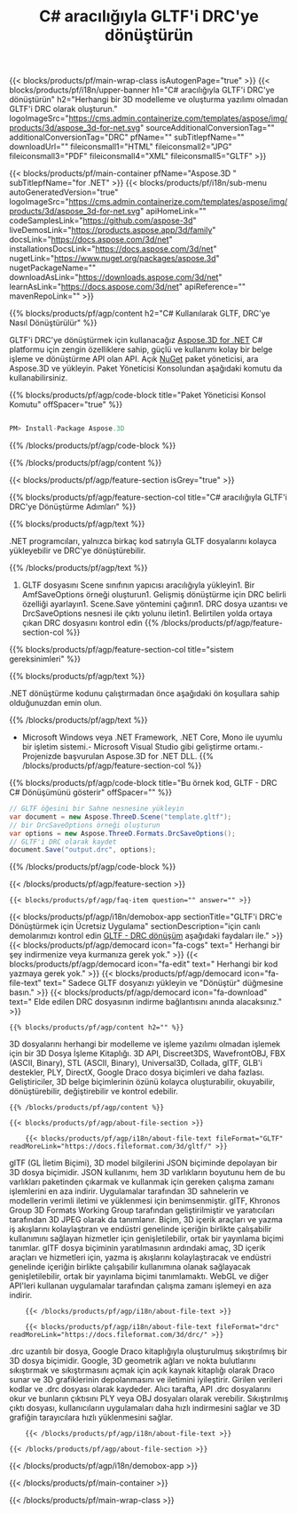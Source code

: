 ﻿---
title: C# aracılığıyla GLTF'i DRC'ye dönüştürün 
url: /tr/net/conversion/gltf-to-drc/ 
description: GLTF - DRC C# dönüşümü için örnek kod. VB.NET, Asp.NET veya herhangi bir .NET tabanlı uygulama içinde toplu GLTF dosyaları DRC dönüştürme için API örnek kodunu kullanın.
---
{{< blocks/products/pf/main-wrap-class isAutogenPage="true" >}}
{{< blocks/products/pf/i18n/upper-banner h1="C# aracılığıyla GLTF\'i DRC\'ye dönüştürün" h2="Herhangi bir 3D modelleme ve oluşturma yazılımı olmadan GLTF\'i DRC olarak oluşturun." logoImageSrc="https://cms.admin.containerize.com/templates/aspose/img/products/3d/aspose_3d-for-net.svg" sourceAdditionalConversionTag="" additionalConversionTag="DRC" pfName="" subTitlepfName="" downloadUrl="" fileiconsmall1="HTML" fileiconsmall2="JPG" fileiconsmall3="PDF" fileiconsmall4="XML" fileiconsmall5="GLTF" >}}

{{< blocks/products/pf/main-container pfName="Aspose.3D " subTitlepfName="for .NET" >}}
{{< blocks/products/pf/i18n/sub-menu autoGeneratedVersion="true" logoImageSrc="https://cms.admin.containerize.com/templates/aspose/img/products/3d/aspose_3d-for-net.svg" apiHomeLink="" codeSamplesLink="https://github.com/aspose-3d" liveDemosLink="https://products.aspose.app/3d/family" docsLink="https://docs.aspose.com/3d/net" installationsDocsLink="https://docs.aspose.com/3d/net" nugetLink="https://www.nuget.org/packages/aspose.3d" nugetPackageName="" downloadAsLink="https://downloads.aspose.com/3d/net" learnAsLink="https://docs.aspose.com/3d/net" apiReference="" mavenRepoLink="" >}}

{{% blocks/products/pf/agp/content h2="C# Kullanılarak GLTF, DRC\'ye Nasıl Dönüştürülür" %}}

 GLTF'i DRC'ye dönüştürmek için kullanacağız
 [Aspose.3D for .NET](https://products.aspose.com/3d/net) 
 C# platformu için zengin özelliklere sahip, güçlü ve kullanımı kolay bir belge işleme ve dönüştürme API olan API. Açık
 [NuGet](https://www.nuget.org/packages/aspose.3d) 
 paket yöneticisi, ara
 Aspose.3D 
 ve yükleyin. Paket Yöneticisi Konsolundan aşağıdaki komutu da kullanabilirsiniz.

{{% blocks/products/pf/agp/code-block title="Paket Yöneticisi Konsol Komutu" offSpacer="true" %}}

```cs

PM> Install-Package Aspose.3D


```

{{% /blocks/products/pf/agp/code-block %}}

{{% /blocks/products/pf/agp/content %}}

{{< blocks/products/pf/agp/feature-section isGrey="true" >}}

{{% blocks/products/pf/agp/feature-section-col title="C# aracılığıyla GLTF\'i DRC\'ye Dönüştürme Adımları" %}}

{{% blocks/products/pf/agp/text %}}

 .NET programcıları, yalnızca birkaç kod satırıyla GLTF dosyalarını kolayca yükleyebilir ve DRC'ye dönüştürebilir.

{{% /blocks/products/pf/agp/text %}}

1. GLTF dosyasını Scene sınıfının yapıcısı aracılığıyla yükleyin1. Bir AmfSaveOptions örneği oluşturun1. Gelişmiş dönüştürme için DRC belirli özelliği ayarlayın1. Scene.Save yöntemini çağırın1. DRC dosya uzantısı ve DrcSaveOptions nesnesi ile çıktı yolunu iletin1. Belirtilen yolda ortaya çıkan DRC dosyasını kontrol edin
{{% /blocks/products/pf/agp/feature-section-col %}}

{{% blocks/products/pf/agp/feature-section-col title="sistem gereksinimleri" %}}

{{% blocks/products/pf/agp/text %}}

 .NET dönüştürme kodunu çalıştırmadan önce aşağıdaki ön koşullara sahip olduğunuzdan emin olun.

{{% /blocks/products/pf/agp/text %}}

- Microsoft Windows veya .NET Framework, .NET Core, Mono ile uyumlu bir işletim sistemi.- Microsoft Visual Studio gibi geliştirme ortamı.- Projenizde başvurulan Aspose.3D for .NET DLL.
{{% /blocks/products/pf/agp/feature-section-col %}}

{{% blocks/products/pf/agp/code-block title="Bu örnek kod, GLTF - DRC C# Dönüşümünü gösterir" offSpacer="" %}}

```cs
// GLTF öğesini bir Sahne nesnesine yükleyin 
var document = new Aspose.ThreeD.Scene("template.gltf");
// bir DrcSaveOptions örneği oluşturun 
var options = new Aspose.ThreeD.Formats.DrcSaveOptions();
// GLTF'i DRC olarak kaydet 
document.Save("output.drc", options); 


```

{{% /blocks/products/pf/agp/code-block %}}

{{< /blocks/products/pf/agp/feature-section >}}

    {{< blocks/products/pf/agp/faq-item question="" answer="" >}}
 

<!-- aboutfile Starts -->

{{< blocks/products/pf/agp/i18n/demobox-app sectionTitle="GLTF\'i DRC\'e Dönüştürmek için Ücretsiz Uygulama" sectionDescription="için canlı demolarımızı kontrol edin [GLTF - DRC dönüşüm](https://products.aspose.app/3d/conversion/gltf-to-drc) aşağıdaki faydaları ile." >}}
        {{< blocks/products/pf/agp/democard icon="fa-cogs" text=" Herhangi bir şey indirmenize veya kurmanıza gerek yok." >}}
        {{< blocks/products/pf/agp/democard icon="fa-edit" text=" Herhangi bir kod yazmaya gerek yok." >}}
        {{< blocks/products/pf/agp/democard icon="fa-file-text" text=" Sadece GLTF dosyanızı yükleyin ve \"Dönüştür\" düğmesine basın." >}}
        {{< blocks/products/pf/agp/democard icon="fa-download" text=" Elde edilen DRC dosyasının indirme bağlantısını anında alacaksınız." >}}

    {{% blocks/products/pf/agp/content h2="" %}}

 3D dosyalarını herhangi bir modelleme ve işleme yazılımı olmadan işlemek için bir 3D Dosya İşleme Kitaplığı. 3D API, Discreet3DS, WavefrontOBJ, FBX (ASCII, Binary), STL (ASCII, Binary), Universal3D, Collada, glTF, GLB'i destekler, PLY, DirectX, Google Draco dosya biçimleri ve daha fazlası. Geliştiriciler, 3D belge biçimlerinin özünü kolayca oluşturabilir, okuyabilir, dönüştürebilir, değiştirebilir ve kontrol edebilir.



    {{% /blocks/products/pf/agp/content %}}

    {{< blocks/products/pf/agp/about-file-section >}}

        {{< blocks/products/pf/agp/i18n/about-file-text fileFormat="GLTF" readMoreLink="https://docs.fileformat.com/3d/gltf/" >}}
glTF (GL İletim Biçimi), 3D model bilgilerini JSON biçiminde depolayan bir 3D dosya biçimidir. JSON kullanımı, hem 3D varlıkların boyutunu hem de bu varlıkları paketinden çıkarmak ve kullanmak için gereken çalışma zamanı işlemlerini en aza indirir. Uygulamalar tarafından 3D sahnelerin ve modellerin verimli iletimi ve yüklenmesi için benimsenmiştir. glTF, Khronos Group 3D Formats Working Group tarafından geliştirilmiştir ve yaratıcıları tarafından 3D JPEG olarak da tanımlanır. Biçim, 3D içerik araçları ve yazma iş akışlarını kolaylaştıran ve endüstri genelinde içeriğin birlikte çalışabilir kullanımını sağlayan hizmetler için genişletilebilir, ortak bir yayınlama biçimi tanımlar. glTF dosya biçiminin yaratılmasının ardındaki amaç, 3D içerik araçları ve hizmetleri için, yazma iş akışlarını kolaylaştıracak ve endüstri genelinde içeriğin birlikte çalışabilir kullanımına olanak sağlayacak genişletilebilir, ortak bir yayınlama biçimi tanımlamaktı. WebGL ve diğer API'leri kullanan uygulamalar tarafından çalışma zamanı işlemeyi en aza indirir.

        {{< /blocks/products/pf/agp/i18n/about-file-text >}}

        {{< blocks/products/pf/agp/i18n/about-file-text fileFormat="drc" readMoreLink="https://docs.fileformat.com/3d/drc/" >}}
.drc uzantılı bir dosya, Google Draco kitaplığıyla oluşturulmuş sıkıştırılmış bir 3D dosya biçimidir. Google, 3D geometrik ağları ve nokta bulutlarını sıkıştırmak ve sıkıştırmasını açmak için açık kaynak kitaplığı olarak Draco sunar ve 3D grafiklerinin depolanmasını ve iletimini iyileştirir. Girilen verileri kodlar ve .drc dosyası olarak kaydeder. Alıcı tarafta, API .drc dosyalarını okur ve bunların çıktısını PLY veya OBJ dosyaları olarak verebilir. Sıkıştırılmış çıktı dosyası, kullanıcıların uygulamaları daha hızlı indirmesini sağlar ve 3D grafiğin tarayıcılara hızlı yüklenmesini sağlar.

        {{< /blocks/products/pf/agp/i18n/about-file-text >}}

    {{< /blocks/products/pf/agp/about-file-section >}}

{{< /blocks/products/pf/agp/i18n/demobox-app >}}

<!-- aboutfile Ends -->



{{< /blocks/products/pf/main-container >}}
    
{{< /blocks/products/pf/main-wrap-class >}}